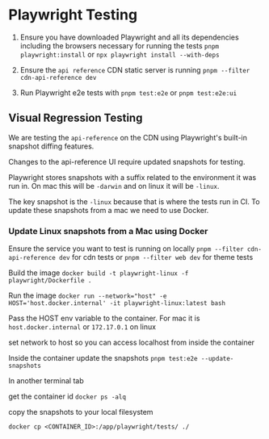 # Playwright Testing

1. Ensure you have downloaded Playwright and all its dependencies including the browsers necessary for running the tests
   `pnpm playwright:install` or `npx playwright install --with-deps`

2. Ensure the `api reference` CDN static server is running
   `pnpm --filter cdn-api-reference dev`

3. Run Playwright e2e tests with `pnpm test:e2e` or `pnpm test:e2e:ui`

## Visual Regression Testing

We are testing the `api-reference` on the CDN using Playwright's built-in snapshot diffing features.

Changes to the api-reference UI require updated snapshots for testing.

Playwright stores snapshots with a suffix related to the environment it was run in. On mac this will be `-darwin` and on linux it will be `-linux`.

The key snapshot is the `-linux` because that is where the tests run in CI. To update these snapshots from a mac we need to use Docker.

### Update Linux snapshots from a Mac using Docker

Ensure the service you want to test is running on locally
`pnpm --filter cdn-api-reference dev` for cdn tests or `pnpm --filter web dev` for theme tests

Build the image
`docker build -t playwright-linux -f playwright/Dockerfile .`

Run the image
`docker run --network="host" -e HOST='host.docker.internal' -it playwright-linux:latest bash`

Pass the HOST env variable to the container. For mac it is `host.docker.internal` or `172.17.0.1` on linux

set network to host so you can access localhost from inside the container

Inside the container update the snapshots
`pnpm test:e2e --update-snapshots`

In another terminal tab

get the container id
`docker ps -alq`

copy the snapshots to your local filesystem

`docker cp <CONTAINER_ID>:/app/playwright/tests/ ./`
